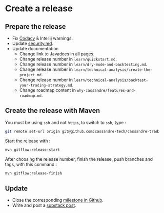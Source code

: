 # Create a release

## Prepare the release
* Fix [Codacy](https://app.codacy.com/gh/cassandre-tech/cassandre-trading-bot/issues) & Intellij warnings.
* Update [security.md](https://github.com/cassandre-tech/cassandre-trading-bot/blob/development/SECURITY.md).
* Update documentation
  * Change link to Javadocs in all pages.
  * Change release number in `learn/quickstart.md`.
  * Change release number in `learn/dry-mode-and-backtesting.md`.
  * Change release number in `learn/technical-analysis/create-the-project.md`.
  * Change release number in `learn/technical-analysis/backtest-your-trading-strategy.md`.
  * Change roadmap content in `why-cassandre/features-and-roadmap.md`.

## Create the release with Maven
You must be using `ssh` and not `https`, to switch to `ssh`, type : 
```bash
git remote set-url origin git@github.com:cassandre-tech/cassandre-trading-bot.git
```

Start the release with :
```bash
mvn gitflow:release-start
```

After choosing the release number, finish the release, push branches and tags, with this command :
```bash
mvn gitflow:release-finish
```

## Update
* Close the corresponding [milestone in Github](https://github.com/cassandre-tech/cassandre-trading-bot/milestones).
* Write and post a [substack post](https://cassandre.substack.com/publish?utm_source=menu).
